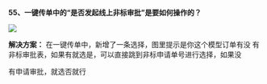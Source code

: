 <a name="bookmark53"></a>**55、一键传单中的“是否发起线上非标审批”是要如何操作的？**

![](Aspose.Words.e73c43fe-fde1-4168-803d-975613665666.058.jpeg)

**解决方案：** 在一键传单中，新增了一条选择，图里提示是你这个模型订单有没 有非标审批表，如果有就选是，可以直接跳到非标申请单号进行选择，如果没

有申请审批，就选否就行


